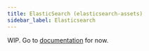 ```yaml
---
title: ElasticSearch (elasticsearch-assets)
sidebar_label: Elasticsearch
---
```


WIP. Go to [documentation](https://github.com/terascope/elasticsearch-assets#readme) for now.

